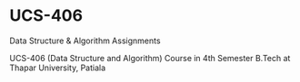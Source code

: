 # UCS-406
Data Structure &amp; Algorithm Assignments

UCS-406 (Data Structure and Algorithm) Course in 4th Semester B.Tech at Thapar University, Patiala
